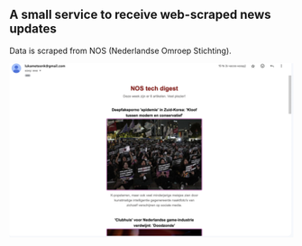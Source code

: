 ## A small service to receive web-scraped news updates

Data is scraped from NOS (Nederlandse Omroep Stichting).

![Example](https://github.com/mrtroll1/NieuwsScraper/blob/main/images/exmaple_image.png?raw=true)


